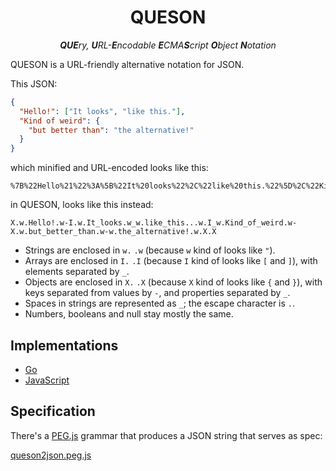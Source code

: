 <h1 align="center">QUESON</h1>
<p align="center"><em><strong>QUE</strong>ry, <strong>U</strong>RL-<strong>E</strong>ncodable <strong>E</strong>CMA<strong>S</strong>cript <strong>O</strong>bject <strong>N</strong>otation</em></p>

QUESON is a URL-friendly alternative notation for JSON.

This JSON:

```json
{
  "Hello!": ["It looks", "like this."],
  "Kind of weird": {
    "but better than": "the alternative!"  
  }
}
```

which minified and URL-encoded looks like this:

```
%7B%22Hello%21%22%3A%5B%22It%20looks%22%2C%22like%20this.%22%5D%2C%22Kind%20of%20weird%22%3A%7B%22but%20better%20than%22%3A%22the%20alternative%21%22%7D%7D
```

in QUESON, looks like this instead:

```
X.w.Hello!.w-I.w.It_looks.w_w.like_this...w.I_w.Kind_of_weird.w-X.w.but_better_than.w-w.the_alternative!.w.X.X
```

* Strings are enclosed in `w.` `.w`  (because `w` kind of looks like `"`).
* Arrays are enclosed in `I.` `.I` (because `I` kind of looks like `[` and `]`), with elements separated by `_`.
* Objects are enclosed in `X.` `.X` (because `X` kind of looks like `{` and `}`), with keys separated from values by `-`, and properties separated by `_`.
* Spaces in strings are represented as `_`; the escape character is `.`.
* Numbers, booleans and null stay mostly the same.

## Implementations

* [Go](https://github.com/tcard/queson-go)
* [JavaScript](https://github.com/tcard/queson-js)

## Specification

There's a [PEG.js](https://pegjs.org/) grammar that produces a JSON string that serves as spec:

[queson2json.peg.js](https://github.com/tcard/queson-js/blob/main/queson2json.pegjs)
